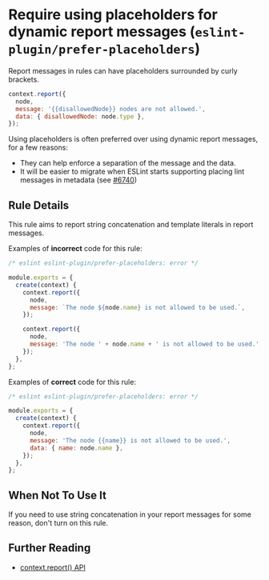 # Require using placeholders for dynamic report messages (`eslint-plugin/prefer-placeholders`)

<!-- end auto-generated rule header -->

Report messages in rules can have placeholders surrounded by curly brackets.

```js
context.report({
  node,
  message: '{{disallowedNode}} nodes are not allowed.',
  data: { disallowedNode: node.type },
});
```

Using placeholders is often preferred over using dynamic report messages, for a few reasons:

* They can help enforce a separation of the message and the data.
* It will be easier to migrate when ESLint starts supporting placing lint messages in metadata (see [#6740](https://github.com/eslint/eslint/issues/6740))

## Rule Details

This rule aims to report string concatenation and template literals in report messages.

Examples of **incorrect** code for this rule:

```js
/* eslint eslint-plugin/prefer-placeholders: error */

module.exports = {
  create(context) {
    context.report({
      node,
      message: `The node ${node.name} is not allowed to be used.`,
    });

    context.report({
      node,
      message: 'The node ' + node.name + ' is not allowed to be used.',
    });
  },
};
```

Examples of **correct** code for this rule:

```js
/* eslint eslint-plugin/prefer-placeholders: error */

module.exports = {
  create(context) {
    context.report({
      node,
      message: 'The node {{name}} is not allowed to be used.',
      data: { name: node.name },
    });
  },
};
```

## When Not To Use It

If you need to use string concatenation in your report messages for some reason, don't turn on this rule.

## Further Reading

* [context.report() API](http://eslint.org/docs/developer-guide/working-with-rules#contextreport)
